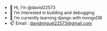 - 👋 Hi, I’m @david22573
- 👀 I’m interested in building and debugging
- 🌱 I’m currently learning django with mongoDB
- 📫 Email : davidmiguel22573@gmail.com

<!---
david22573/david22573 is a ✨ special ✨ repository because its `README.md` (this file) appears on your GitHub profile.
You can click the Preview link to take a look at your changes.
--->
